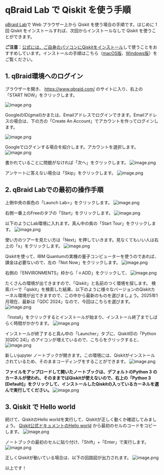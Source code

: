 # qBraid Lab で Qiskit を使う手順
[qBraid Lab](https://www.qbraid.com/)で Web ブラウザー上から Qiskit を使う場合の手順です。はじめに 1 回 Qiskit をインストールすれば、次回からインストールなしで Qiskit を使うことができます。

**ご注意**：[公式には、ご自身のパソコンにQiskitをインストール](https://quantum.cloud.ibm.com/docs/ja/guides/install-qiskit)して使うことをおすすめしています。インストールの手順はこちら（[macOS版](install_mac.md)、[Windows版](install_win.md)）をご覧ください。

## 1. qBraid環境へのログイン
ブラウザーを開き、 https://www.qbraid.com/ のサイトに入り、右上の「START NOW」をクリックします。

![image.png](https://qiita-image-store.s3.ap-northeast-1.amazonaws.com/0/151117/288986d0-f689-802f-6d2e-4479a32a07c9.png)

GoogleのID(gmail)かまたは、Emailアドレスでログインできます。Emailアドレスの場合は、下の方の「Create An Account」でアカウントを作ってログインします。

![image.png](https://qiita-image-store.s3.ap-northeast-1.amazonaws.com/0/151117/d8d9a778-20ca-51be-7445-4cf350e0fc8a.png)

Googleでログインする場合を紹介します。アカウントを選択します。
![image.png](https://qiita-image-store.s3.ap-northeast-1.amazonaws.com/0/151117/26f3e914-586b-043e-5c7d-d0e09715425c.png)

書かれていることに問題がなければ「次へ」をクリックします。
![image.png](https://qiita-image-store.s3.ap-northeast-1.amazonaws.com/0/151117/2c38f21a-f1c1-add9-b40d-830c3cf3b7e9.png)

アンケートに答えない場合は「Skip」をクリックします。
![image.png](https://qiita-image-store.s3.ap-northeast-1.amazonaws.com/0/151117/d3733b37-e4f6-179e-e298-91a22859cbd1.png)


## 2. qBraid Labでの最初の操作手順
上側中央の紫色の「Launch Lab>」をクリックします。
![image.png](https://qiita-image-store.s3.ap-northeast-1.amazonaws.com/0/151117/29799381-b8ad-09f4-ec19-f6e96abc453d.png)

右側一番上のFreeのタブの「Start」をクリックします。
![image.png](https://qiita-image-store.s3.ap-northeast-1.amazonaws.com/0/151117/739bda57-6df6-747c-22ae-6ebdda223adf.png)

以下のようにLab環境に入れます。真ん中の紫の「Start Tour」をクリックします。
![image.png](https://qiita-image-store.s3.ap-northeast-1.amazonaws.com/0/151117/b67cbb25-473d-3b5f-3ebd-0d2ddae89b16.png)


使い方のツアーを見たい方は「Next」を押していきます。見なくてもいい人は右上の「x」をクリックします。
![image.png](https://qiita-image-store.s3.ap-northeast-1.amazonaws.com/0/151117/d39a4eb0-2430-c38e-5d89-7ce53453e5fc.png)

Qiskitを使って、IBM Quantumの実機の量子コンピューターを使うのであれば、課金は必要ないので、左の「Not Now」をクリックします。
![image.png](https://qiita-image-store.s3.ap-northeast-1.amazonaws.com/0/151117/f28e62af-776d-a831-1f78-a9d91e580505.png)

右側の「ENVIRONMENTS」枠から「＋ADD」をクリックして、
![image.png](https://qiita-image-store.s3.ap-northeast-1.amazonaws.com/0/151117/931af54c-092c-678f-4d7d-29f70fb19de6.png)

たくさんの環境が出てきますので、「Qiskit」と名前のつく環境を探します。
検索バーで「qiskit」を検索した結果、以下のように様々なバージョンのQiskitカーネル環境が出てきますので、この中から最新のものを選びましょう。2025年1月現在、最新は「QDC 2024」なので、今回はこちらを選びます。
![image.png](https://qiita-image-store.s3.ap-northeast-1.amazonaws.com/0/151117/3bc6063c-495f-d3e7-7b9a-9287a22ab1e7.png)

「Install」をクリックするとインストールが始まり、インストール終了までしばらく時間がかかります。
![image.png](https://qiita-image-store.s3.ap-northeast-1.amazonaws.com/0/151117/9db02c64-2342-9fdf-17cb-2b00a8955d1b.png)

インストールが終了すると真ん中の「Launcher」タブに、Qiskit印の「Python 3[QDC 24]」のアイコンが増えているので、こちらをクリックすると、
![image.png](https://qiita-image-store.s3.ap-northeast-1.amazonaws.com/0/151117/7245d828-3b80-4ec1-4515-81e01dcea8f2.png)

新しいjupyter ノートブックが開きます。この環境には、Qiskitがインストールされているため、そのままコーディングをすることができます。
![image.png](https://qiita-image-store.s3.ap-northeast-1.amazonaws.com/0/151117/b6e31ea8-7a3f-f77e-0ccd-814d6631e994.png)

**ファイルをアップロードして開いたノートブックは、デフォルトのPython 3 のカーネルが使われ、そのままではQiskitが使えないので、右上の「Python 3 [Default]」をクリックして、インストールしたQiskitの入っているカーネルを選んで実行してください。**
![image.png](https://qiita-image-store.s3.ap-northeast-1.amazonaws.com/0/151117/87369347-4987-6259-9b3d-2563a8f03138.png)

## 3. Qiskit で Hello world
続けて、QiskitのHello worldを実行して、Qiskitが正しく動くか確認してみましょう。
[Qiskit公式ドキュメントのHello world](https://docs.quantum.ibm.com/start/hello-world) から最初のセルのコードをコピーします。
![image.png](https://qiita-image-store.s3.ap-northeast-1.amazonaws.com/0/151117/2ed9083d-715a-b365-6b0d-6548eb739a14.png)

ノートブックの最初のセルに貼り付け、「Shift」+「Enter」で実行します。
![image.png](https://qiita-image-store.s3.ap-northeast-1.amazonaws.com/0/151117/5a0f0fb5-a95b-7628-18c9-a65930e9fd7b.png)

正しくQiskitが動いている場合は、以下の回路図が出力されます。
![image.png](https://qiita-image-store.s3.ap-northeast-1.amazonaws.com/0/151117/49937210-b757-9638-e800-89f4a042fb3e.png)

以上です！

